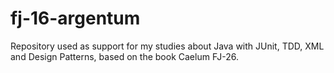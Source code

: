 # fj-16-argentum
Repository used as support for my studies about Java with JUnit, TDD, XML and Design Patterns, based on the book Caelum FJ-26.
